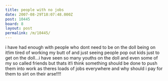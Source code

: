 ```yaml
---
title: people with no jobs
date: 2007-08-29T18:07:48.000Z
post: 10445
board: 8
layout: post
permalink: /m/10445/
---
```

i have had enough with people who dont need to be on the doll being on it!im tired of working my butt of and just seeing people pop out kids just to get on the doll...i have seen so many youths on the doll and even some of my so called friends but thats it!i think something should be done to push them into work as theres loads of jobs everywhere and why should i pay for them to sirt on their arse!!!!
